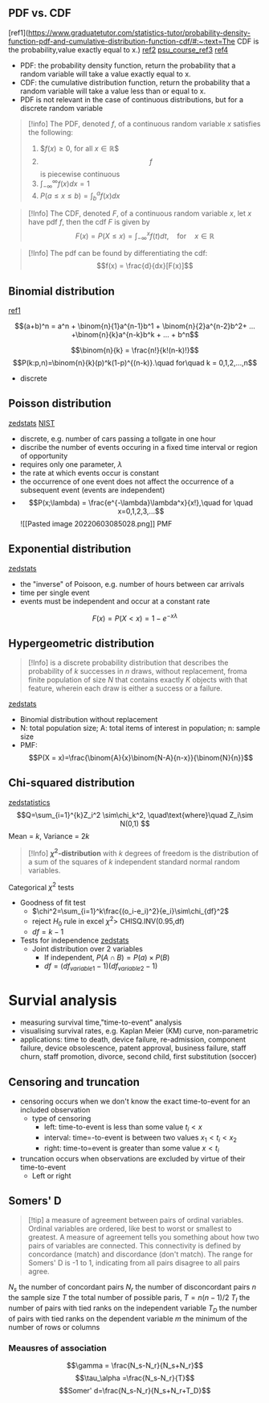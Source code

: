 ## PDF vs. CDF
[ref1](https://www.graduatetutor.com/statistics-tutor/probability-density-function-pdf-and-cumulative-distribution-function-cdf/#:~:text=The CDF is the probability,value exactly equal to x.) [ref2](https://stats.libretexts.org/Courses/Saint_Mary's_College_Notre_Dame/MATH_345__-_Probability_(Kuter)/4%3A_Continuous_Random_Variables/4.1%3A_Probability_Density_Functions_(PDFs)_and_Cumulative_Distribution_Functions_(CDFs)_for_Continuous_Random_Variables) [psu_course_ref3](https://online.stat.psu.edu/stat414/lesson/14/14.1) [ref4](https://web.stanford.edu/class/archive/cs/cs109/cs109.1192/handouts/pythonForProbability.html) 

- PDF: the probability density function, return the probability that a random variable will take a value exactly equal to x.
- CDF: the cumulative distribution function, return the probability that a random variable will take a value less than or equal to x.
- PDF is not relevant in the case of continuous distributions, but for a discrete random variable
> [!info] 
> The PDF, denoted $f$, of a continuous random variable $x$ satisfies the following:
> 1. $$f(x)\ge 0$, for all $x\in \mathbb{R}$$
> 2. $$f$$ is piecewise continuous
> 3. $\int_{-\infty}^\infty f(x)dx = 1$
> 4. $P(a\le x\le b) = \int_b^a f(x)dx$

> [!Info]
The CDF, denoted $F$, of a continuous random variable $x$, let $x$ have pdf $f$, then the cdf $F$ is given by $$F(x)=P(X\le x)=\int_{-\infty}^x f(t)dt, \quad\text{for}\quad x \in\mathbb{R} $$

> [!Info]
> The pdf can be found by differentiating the cdf:
> $$f(x) = \frac{d}{dx}[F(x)]$$



## Binomial distribution
[ref1](https://www.geeksforgeeks.org/python-binomial-distribution/)

$$(a+b)^n = a^n + \binom{n}{1}a^{n-1}b^1 + \binom{n}{2}a^{n-2}b^2+ ... +\binom{n}{k}a^{n-k}b^k + ... + b^n$$

$$\binom{n}{k} = \frac{n!}{k!(n-k)!}$$
$$P(k:p,n)=\binom{n}{k}(p)^k(1-p)^{(n-k)}.\quad for\quad k = 0,1,2,...,n$$

- discrete 


## Poisson distribution
[zedstats](https://www.youtube.com/watch?v=cPOChr_kuQs&list=PLTNMv857s9WVzutwxaMb0YZKW7hoveGLS&index=3) [NIST](https://www.itl.nist.gov/div898/handbook/eda/section3/eda366j.htm)
- discrete, e.g. number of cars passing a tollgate in one hour
- discribe the number of events occuring in a fixed time interval or region of opportunity
- requires only one parameter, $\lambda$
- the rate at which events occur is constant
- the occurrence of one event does not affect the occurrence of a subsequent event (events are independent)
- $$P(x;\lambda) = \frac{e^{-\lambda}\lambda^x}{x!},\quad for \quad x=0,1,2,3,...$$![[Pasted image 20220603085028.png]] PMF
## Exponential distribution
[zedstats](https://www.youtube.com/watch?v=2kg1O0j1J9c&list=PLTNMv857s9WVzutwxaMb0YZKW7hoveGLS&index=5)
- the "inverse" of Poisoon, e.g. number of hours between car arrivals
- time per single event
- events must be independent and occur at a constant rate

$$F(x)=P(X < x)=1-e^{-x\lambda}$$


## Hypergeometric distribution
> [!Info] is a discrete probability distribution that describes the probability of $k$ successes in $n$ draws, without replacement, froma finite population of size $N$ that contains exactly $K$ objects with that feature, wherein each draw is either a success or a failure.

[zedstats](https://www.youtube.com/watch?v=upVJ4YqTlC4&list=PLTNMv857s9WVzutwxaMb0YZKW7hoveGLS&index=4)
- Binomial distribution without replacement
- N: total population size; A: total items of interest in population; n: sample size
- PMF: $$P(X = x)=\frac{\binom{A}{x}\binom{N-A}{n-x}}{\binom{N}{n}}$$





## Chi-squared distribution
[zedstatistics](https://www.youtube.com/watch?v=80ffqpZdKiA)
$$Q=\sum_{i=1}^{k}Z_i^2 \sim\chi_k^2, \quad\text{where}\quad Z_i\sim N(0,1) $$
Mean = $k$, Variance = $2k$

> [!Info] **$\chi^2$-distribution** with $k$ degrees of freedom is the distribution of a sum of the squares of $k$ independent standard normal random variables.


Categorical $\chi^2$ tests
- Goodness of fit test
	- $\chi^2=\sum_{i=1}^k\frac{(o_i-e_i)^2}{e_i}\sim\chi_{df}^2$
	- reject $H_0$ rule in excel $\chi^2\gt$ CHISQ.INV(0.95,df)
	- $df = k-1$	 
- Tests for independence [zedstats](https://www.youtube.com/watch?v=NTHA9Qa81R8)
	- Joint distribution over 2 variables
		- If independent, $P(A\cap B) = P(a)\times P(B)$
		- $df=(df_{variable1}-1)(df_{variable2}-1)$


# Survial analysis
- measuring survival time,"time-to-event" analysis
- visualising survival rates, e.g. Kaplan Meier (KM) curve, non-parametric
- applications: time to death, device failure, re-admission, component failure, device obsolescence, patent approval, business failure, staff churn, staff promotion, divorce, second child, first substitution (soccer)
## Censoring and truncation
- censoring occurs when we don't know the exact time-to-event for an included observation
	- type of censoring
		- left: time-to-event is less than some value $t_i\lt x$
		- interval: time=-to-event is between two values $x_1\lt t_i\lt x_2$
		- right: time-to=event is greater than some value $x\lt t_i$
- truncation occurs when observations are excluded by virtue of their time-to-event
	- Left or right


## Somers' D
> [!tip] a measure of agreement between pairs of ordinal variables. Ordinal variables are ordered, like best to worst or smallest to greatest.
> A measure of agreement tells you something about how two pairs of variables are connected. This connectivity is defined by concordance (match) and discordance (don't match).
> The range for Somers' D is -1 to 1, indicating from all pairs disagree to all pairs agree.

$N_s$ the number of concordant pairs
$N_r$ the number of disconcordant pairs
$n$  the sample size
$T$ the total number of possible paris, $T=n(n-1)/2$
$T_I$ the number of pairs with tied ranks on the independent variable
$T_D$ the number of pairs with tied ranks on the dependent variable
$m$ the minimum of the number of rows or columns
### Meausres of association
$$\gamma = \frac{N_s-N_r}{N_s+N_r}$$
$$\tau_\alpha =\frac{N_s-N_r}{T}$$
$$Somer' d=\frac{N_s-N_r}{N_s+N_r+T_D}$$


